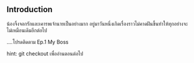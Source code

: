 ## Introduction

น้องจิ้งจอกรักและเคารพเจ้านายเป็นอย่างมาก อยู่มาวันหนึ่งเกิดเรื่องราวไม่คาดฝันขึ้นทำให้ทุกอย่างจะไม่เหมือนเดิมอีกต่อไป

....โปรดติดตาม Ep.1 My Boss

hint: git checkout เพื่ออ่านตอนต่อไป